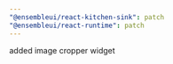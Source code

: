 ```yaml
---
"@ensembleui/react-kitchen-sink": patch
"@ensembleui/react-runtime": patch
---
```


added image cropper widget
